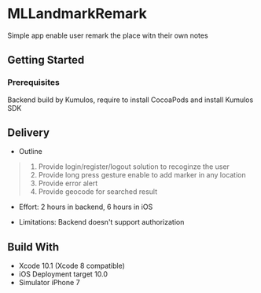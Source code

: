 # MLLandmarkRemark

Simple app enable user remark the place witn their own notes

## Getting Started

### Prerequisites

Backend build by Kumulos, require to install CocoaPods and install Kumulos SDK

## Delivery

+ Outline

> 1. Provide login/register/logout solution to recoginze the user
> 2. Provide long press gesture enable to add marker in any location
> 3. Provide error alert 
> 4. Provide geocode for searched result

+ Effort: 2 hours in backend, 6 hours in iOS

+ Limitations: Backend doesn't support authorization 

## Build With

* Xcode 10.1 (Xcode 8 compatible)
* iOS Deployment target 10.0
* Simulator iPhone 7
